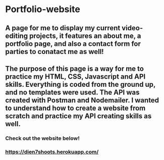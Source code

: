 # Portfolio-website
## A page for me to display my current video-editing projects, it features an about me, a portfolio page, and also a contact form for parties to conatact me as well!

## The purpose of this page is a way for me to practice my HTML, CSS, Javascript and API skills. Everything is coded from the ground up, and no templates were used. The API was created with Postman and Nodemailer. I wanted to understand how to create a website from scratch and practice my API creating skills as well.

### Check out the website below!
### https://dien7shoots.herokuapp.com/
